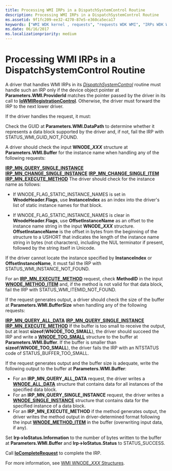 ```yaml
---
title: Processing WMI IRPs in a DispatchSystemControl Routine
description: Processing WMI IRPs in a DispatchSystemControl Routine
ms.assetid: 9f1fc209-ee32-4270-87e5-e360ca5eca17
keywords: ["WMI WDK kernel , requests", "requests WDK WMI", "IRPs WDK WMI", "DispatchSystemControl routine"]
ms.date: 06/16/2017
ms.localizationpriority: medium
---
```


# Processing WMI IRPs in a DispatchSystemControl Routine





A driver that handles WMI IRPs in its [*DispatchSystemControl*](https://docs.microsoft.com/windows-hardware/drivers/ddi/content/wdm/nc-wdm-driver_dispatch) routine must handle such an IRP only if the device object pointer at **Parameters.WMI.ProviderId** matches the pointer passed by the driver in its call to [**IoWMIRegistrationControl**](https://docs.microsoft.com/windows-hardware/drivers/ddi/content/wdm/nf-wdm-iowmiregistrationcontrol). Otherwise, the driver must forward the IRP to the next lower driver.

If the driver handles the request, it must:

Check the GUID at **Parameters.WMI.DataPath** to determine whether it represents a data block supported by the driver and, if not, fail the IRP with STATUS\_WMI\_GUID\_NOT\_FOUND.

A driver should check the input **WNODE\_*XXX*** structure at **Parameters.WMI.Buffer** for the instance name when handling any of the following requests:

[**IRP\_MN\_QUERY\_SINGLE\_INSTANCE**](https://docs.microsoft.com/windows-hardware/drivers/kernel/irp-mn-query-single-instance)
[**IRP\_MN\_CHANGE\_SINGLE\_INSTANCE**](https://docs.microsoft.com/windows-hardware/drivers/kernel/irp-mn-change-single-instance)
[**IRP\_MN\_CHANGE\_SINGLE\_ITEM**](https://docs.microsoft.com/windows-hardware/drivers/kernel/irp-mn-change-single-item)
[**IRP\_MN\_EXECUTE\_METHOD**](https://docs.microsoft.com/windows-hardware/drivers/kernel/irp-mn-execute-method)
The driver should check for the instance name as follows:

- If WNODE\_FLAG\_STATIC\_INSTANCE\_NAMES is set in **WnodeHeader.Flags**, use **InstanceIndex** as an index into the driver's list of static instance names for that block.

- If WNODE\_FLAG\_STATIC\_INSTANCE\_NAMES is clear in **WnodeHeader.Flags**, use **OffsetInstanceName** as an offset to the instance name string in the input **WNODE\_*XXX*** structure. **OffsetInstanceName** is the offset in bytes from the beginning of the structure to a USHORT that indicates the length of the instance name string in bytes (not characters), including the NUL terminator if present, followed by the string itself in Unicode.

If the driver cannot locate the instance specified by **InstanceIndex** or **OffsetInstanceName**, it must fail the IRP with STATUS\_WMI\_INSTANCE\_NOT\_FOUND.

For an [**IRP\_MN\_EXECUTE\_METHOD**](https://docs.microsoft.com/windows-hardware/drivers/kernel/irp-mn-execute-method) request, check **MethodID** in the input [**WNODE\_METHOD\_ITEM**](https://docs.microsoft.com/windows-hardware/drivers/ddi/content/wmistr/ns-wmistr-tagwnode_method_item) and, if the method is not valid for that data block, fail the IRP with STATUS\_WMI\_ITEMID\_NOT\_FOUND.

If the request generates output, a driver should check the size of the buffer at **Parameters.WMI.BufferSize** when handling any of the following requests:

[**IRP\_MN\_QUERY\_ALL\_DATA**](https://docs.microsoft.com/windows-hardware/drivers/kernel/irp-mn-query-all-data)
[**IRP\_MN\_QUERY\_SINGLE\_INSTANCE**](https://docs.microsoft.com/windows-hardware/drivers/kernel/irp-mn-query-single-instance)
[**IRP\_MN\_EXECUTE\_METHOD**](https://docs.microsoft.com/windows-hardware/drivers/kernel/irp-mn-execute-method)
If the buffer is too small to receive the output, but at least **sizeof**(**WNODE\_TOO\_SMALL**), the driver should succeed the IRP and write a [**WNODE\_TOO\_SMALL**](https://docs.microsoft.com/windows-hardware/drivers/ddi/content/wmistr/ns-wmistr-tagwnode_too_small) structure to the buffer at **Parameters.WMI.Buffer**. If the buffer is smaller than **sizeof**(**WNODE\_TOO\_SMALL**), the driver fails the IRP with an NTSTATUS code of STATUS\_BUFFER\_TOO\_SMALL.

If the request generates output and the buffer size is adequate, write the following output to the buffer at **Parameters.WMI.Buffer**:
-   For an **IRP\_MN\_QUERY\_ALL\_DATA** request, the driver writes a [**WNODE\_ALL\_DATA**](https://docs.microsoft.com/windows-hardware/drivers/ddi/content/wmistr/ns-wmistr-tagwnode_all_data) structure that contains data for all instances of the specified data block.
-   For an **IRP\_MN\_QUERY\_SINGLE\_INSTANCE** request, the driver writes a [**WNODE\_SINGLE\_INSTANCE**](https://docs.microsoft.com/windows-hardware/drivers/ddi/content/wmistr/ns-wmistr-tagwnode_single_instance) structure that contains data for the specified instance of a data block.
-   For an **IRP\_MN\_EXECUTE\_METHOD** if the method generates output, the driver writes the method output in driver-determined format following the input [**WNODE\_METHOD\_ITEM**](https://docs.microsoft.com/windows-hardware/drivers/ddi/content/wmistr/ns-wmistr-tagwnode_method_item) in the buffer (overwriting input data, if any).

Set **Irp-&gt;IoStatus.Information** to the number of bytes written to the buffer at **Parameters.WMI.Buffer** and **Irp-&gt;IoStatus.Status** to STATUS\_SUCCESS.

Call [**IoCompleteRequest**](https://docs.microsoft.com/windows-hardware/drivers/ddi/content/wdm/nf-wdm-iocompleterequest) to complete the IRP.

For more information, see [WMI WNODE\_*XXX* Structures](wmi-wnode-xxx-structures.md).

 

 




